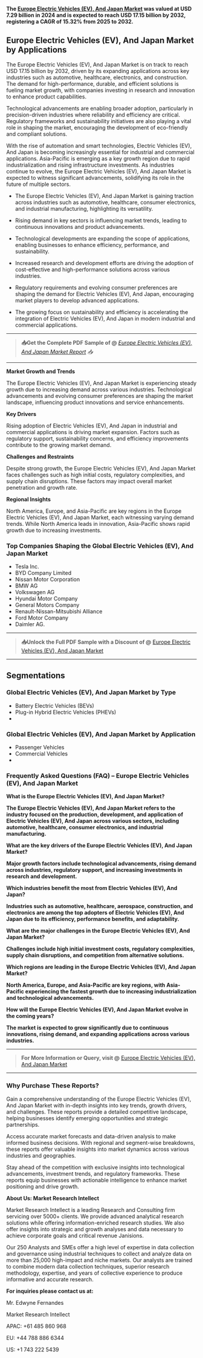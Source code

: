 <p><strong>The <a href="https://www.marketresearchintellect.com/download-sample/?rid=921042&amp;utm_source=Pulse-April-Europe&amp;utm_medium=852">Europe Electric Vehicles (EV), And Japan Market</a> was valued at USD 7.29 billion in 2024 and is expected to reach USD 17.15 billion by 2032, registering a CAGR of 15.32% from 2025 to 2032.</strong></p><h2>Europe Electric Vehicles (EV), And Japan Market by Applications&nbsp;</h2><p><p>The Europe Electric Vehicles (EV), And Japan Market is on track to reach USD 17.15 billion by 2032, driven by its expanding applications across key industries such as automotive, healthcare, electronics, and construction. The demand for high-performance, durable, and efficient solutions is fueling market growth, with companies investing in research and innovation to enhance product capabilities.</p><p>Technological advancements are enabling broader adoption, particularly in precision-driven industries where reliability and efficiency are critical. Regulatory frameworks and sustainability initiatives are also playing a vital role in shaping the market, encouraging the development of eco-friendly and compliant solutions.</p><p>With the rise of automation and smart technologies, Electric Vehicles (EV), And Japan is becoming increasingly essential for industrial and commercial applications. Asia-Pacific is emerging as a key growth region due to rapid industrialization and rising infrastructure investments. As industries continue to evolve, the Europe Electric Vehicles (EV), And Japan Market is expected to witness significant advancements, solidifying its role in the future of multiple sectors.</p></p><ul><li><p>The Europe Electric Vehicles (EV), And Japan Market is gaining traction across industries such as automotive, healthcare, consumer electronics, and industrial manufacturing, highlighting its versatility.</p></li><li><p>Rising demand in key sectors is influencing market trends, leading to continuous innovations and product advancements.</p></li><li><p>Technological developments are expanding the scope of applications, enabling businesses to enhance efficiency, performance, and sustainability.</p></li><li><p>Increased research and development efforts are driving the adoption of cost-effective and high-performance solutions across various industries.</p></li><li><p>Regulatory requirements and evolving consumer preferences are shaping the demand for Electric Vehicles (EV), And Japan, encouraging market players to develop advanced applications.</p></li><li><p>The growing focus on sustainability and efficiency is accelerating the integration of Electric Vehicles (EV), And Japan in modern industrial and commercial applications.</p></li></ul><hr /><blockquote><p><strong><span class="font-[700]">📥Get the Complete PDF Sample of @ </span></strong><em><span class="font-[700]"><a href="https://www.marketresearchintellect.com/download-sample/?rid=921042&amp;utm_source=Pulse-April-Europe&amp;utm_medium=852" target="_blank" data-tracking-control-name="article-ssr-frontend-pulse_little-text-block" data-tracking-will-navigate="" data-test-link="">Europe Electric Vehicles (EV), And Japan Market Report</a>&nbsp;📥</span></em></p></blockquote><hr /><p class="" data-start="77" data-end="360"><strong data-start="77" data-end="105">Market Growth and Trends</strong></p><p class="" data-start="77" data-end="360">The Europe Electric Vehicles (EV), And Japan Market is experiencing steady growth due to increasing demand across various industries. Technological advancements and evolving consumer preferences are shaping the market landscape, influencing product innovations and service enhancements.</p><p class="" data-start="362" data-end="606"><strong data-start="362" data-end="377">Key Drivers</strong></p><p class="" data-start="362" data-end="606">Rising adoption of Electric Vehicles (EV), And Japan in industrial and commercial applications is driving market expansion. Factors such as regulatory support, sustainability concerns, and efficiency improvements contribute to the growing market demand.</p><p class="" data-start="608" data-end="849"><strong data-start="608" data-end="637">Challenges and Restraints</strong></p><p class="" data-start="608" data-end="849">Despite strong growth, the Europe Electric Vehicles (EV), And Japan Market faces challenges such as high initial costs, regulatory complexities, and supply chain disruptions. These factors may impact overall market penetration and growth rate.</p><p class="" data-start="851" data-end="1095"><strong data-start="851" data-end="872">Regional Insights</strong></p><p class="" data-start="851" data-end="1095">North America, Europe, and Asia-Pacific are key regions in the Europe Electric Vehicles (EV), And Japan Market, each witnessing varying demand trends. While North America leads in innovation, Asia-Pacific shows rapid growth due to increasing investments.</p><p><h3>Top Companies Shaping the Global Electric Vehicles (EV), And Japan Market </h3><ul><li>Tesla Inc.</li><li>BYD Company Limited</li><li>Nissan Motor Corporation</li><li>BMW AG</li><li>Volkswagen AG</li><li>Hyundai Motor Company</li><li>General Motors Company</li><li>Renault-Nissan-Mitsubishi Alliance</li><li>Ford Motor Company</li><li>Daimler AG.</li></ul></p><hr /><blockquote><p><strong>📥Unlock the Full PDF Sample with a Discount of @</strong> <a href="https://www.marketresearchintellect.com/ask-for-discount/?rid=921042&amp;utm_source=Pulse-April-Europe&amp;utm_medium=852">Europe Electric Vehicles (EV), And Japan Market</a></p></blockquote><hr /><p><h2>Segmentations</h2><h3>Global Electric Vehicles (EV), And Japan Market by Type</h3><ul><li>Battery Electric Vehicles (BEVs)</li><li>Plug-in Hybrid Electric Vehicles (PHEVs)</li><li></li></ul><h3>Global Electric Vehicles (EV), And Japan Market by Application</h3><ul><li>Passenger Vehicles</li><li>Commercial Vehicles</li><li></li></ul></p><h3><strong>Frequently Asked Questions (FAQ) &ndash; Europe Electric Vehicles (EV), And Japan Market</strong></h3><p><strong>What is the Europe Electric Vehicles (EV), And Japan Market?</strong></p><p><strong>The Europe Electric Vehicles (EV), And Japan Market refers to the industry focused on the production, development, and application of Electric Vehicles (EV), And Japan across various sectors, including automotive, healthcare, consumer electronics, and industrial manufacturing.</strong></p><p><strong>What are the key drivers of the Europe Electric Vehicles (EV), And Japan Market?</strong></p><p><strong>Major growth factors include technological advancements, rising demand across industries, regulatory support, and increasing investments in research and development.</strong></p><p><strong>Which industries benefit the most from Electric Vehicles (EV), And Japan?</strong></p><p><strong>Industries such as automotive, healthcare, aerospace, construction, and electronics are among the top adopters of Electric Vehicles (EV), And Japan due to its efficiency, performance benefits, and adaptability.</strong></p><p><strong>What are the major challenges in the Europe Electric Vehicles (EV), And Japan Market?</strong></p><p><strong>Challenges include high initial investment costs, regulatory complexities, supply chain disruptions, and competition from alternative solutions.</strong></p><p><strong>Which regions are leading in the Europe Electric Vehicles (EV), And Japan Market?</strong></p><p><strong>North America, Europe, and Asia-Pacific are key regions, with Asia-Pacific experiencing the fastest growth due to increasing industrialization and technological advancements.</strong></p><p><strong>How will the Europe Electric Vehicles (EV), And Japan Market evolve in the coming years?</strong></p><p><strong>The market is expected to grow significantly due to continuous innovations, rising demand, and expanding applications across various industries.</strong></p><hr /><blockquote><p><span class="font-[700]"><strong>For More Information or Query, visit&nbsp;@</strong>&nbsp;</span><span class="font-[700]"><a href="https://www.marketresearchintellect.com/product/global-electric-vehicles-ev-and-japan-market/?utm_source=Linkedin&utm_medium=852" target="_blank" data-tracking-control-name="article-ssr-frontend-pulse_little-text-block" data-tracking-will-navigate="" data-test-link="">Europe Electric Vehicles (EV), And Japan Market</a></span></p></blockquote><hr /><h3><strong data-start="0" data-end="31">Why Purchase These Reports?</strong></h3><p class="" data-start="35" data-end="297">Gain a comprehensive understanding of the Europe Electric Vehicles (EV), And Japan Market with in-depth insights into key trends, growth drivers, and challenges. These reports provide a detailed competitive landscape, helping businesses identify emerging opportunities and strategic partnerships.</p><p class="" data-start="299" data-end="540">Access accurate market forecasts and data-driven analysis to make informed business decisions. With regional and segment-wise breakdowns, these reports offer valuable insights into market dynamics across various industries and geographies.</p><p class="" data-start="542" data-end="784">Stay ahead of the competition with exclusive insights into technological advancements, investment trends, and regulatory frameworks. These reports equip businesses with actionable intelligence to enhance market positioning and drive growth.</p><p><strong><span class="font-[700]">About Us: Market Research Intellect</span></strong></p><p><span class="">Market Research Intellect is a leading Research and Consulting firm servicing over 5000+ clients. We provide advanced analytical research solutions while offering information-enriched research studies.&nbsp;</span>We also offer insights into strategic and growth analyses and data necessary to achieve corporate goals and critical revenue Janisions.</p><p><span class="">Our 250 Analysts and SMEs offer a high level of expertise in data collection and governance using industrial techniques to collect and analyze data on more than 25,000 high-impact and niche markets. Our analysts are trained to combine modern data collection techniques, superior research methodology, expertise, and years of collective experience to produce informative and accurate research.</span></p><p><strong>For inquiries please contact us at:</strong></p><p>Mr. Edwyne Fernandes</p><p>Market Research Intellect</p><p>APAC: +61 485 860 968</p><p>EU: +44 788 886 6344</p><p>US: +1 743 222 5439</p>